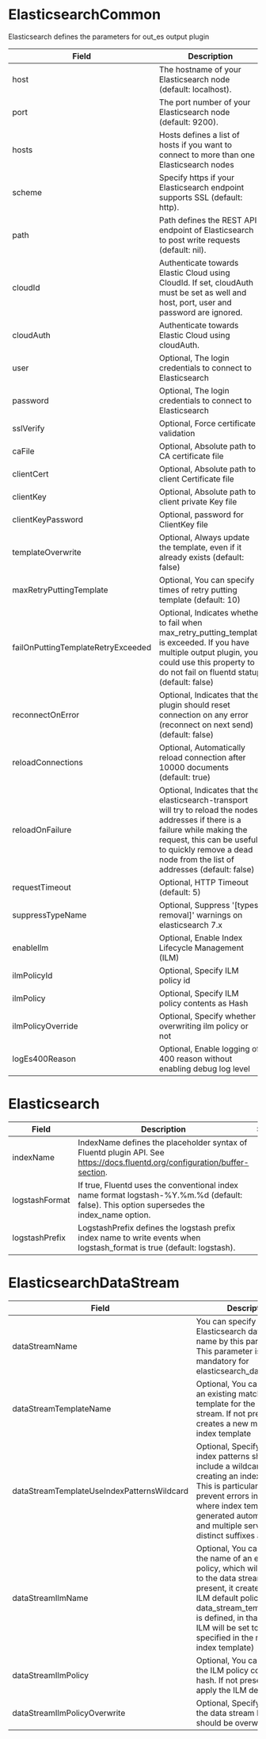 # ElasticsearchCommon

Elasticsearch defines the parameters for out_es output plugin


| Field | Description | Scheme |
| ----- | ----------- | ------ |
| host | The hostname of your Elasticsearch node (default: localhost). | *string |
| port | The port number of your Elasticsearch node (default: 9200). | *uint32 |
| hosts | Hosts defines a list of hosts if you want to connect to more than one Elasticsearch nodes | *string |
| scheme | Specify https if your Elasticsearch endpoint supports SSL (default: http). | *string |
| path | Path defines the REST API endpoint of Elasticsearch to post write requests (default: nil). | *string |
| cloudId | Authenticate towards Elastic Cloud using CloudId. If set, cloudAuth must be set as well and host, port, user and password are ignored. | *[plugins.Secret](../secret.md) |
| cloudAuth | Authenticate towards Elastic Cloud using cloudAuth. | *[plugins.Secret](../secret.md) |
| user | Optional, The login credentials to connect to Elasticsearch | *[plugins.Secret](../secret.md) |
| password | Optional, The login credentials to connect to Elasticsearch | *[plugins.Secret](../secret.md) |
| sslVerify | Optional, Force certificate validation | *bool |
| caFile | Optional, Absolute path to CA certificate file | *string |
| clientCert | Optional, Absolute path to client Certificate file | *string |
| clientKey | Optional, Absolute path to client private Key file | *string |
| clientKeyPassword | Optional, password for ClientKey file | *[plugins.Secret](../secret.md) |
| templateOverwrite | Optional, Always update the template, even if it already exists (default: false) | *bool |
| maxRetryPuttingTemplate | Optional, You can specify times of retry putting template (default: 10) | *uint32 |
| failOnPuttingTemplateRetryExceeded | Optional, Indicates whether to fail when max_retry_putting_template is exceeded. If you have multiple output plugin, you could use this property to do not fail on fluentd statup (default: false) | *bool |
| reconnectOnError | Optional, Indicates that the plugin should reset connection on any error (reconnect on next send) (default: false) | *bool |
| reloadConnections | Optional, Automatically reload connection after 10000 documents (default: true) | *bool |
| reloadOnFailure | Optional, Indicates that the elasticsearch-transport will try to reload the nodes addresses if there is a failure while making the request, this can be useful to quickly remove a dead node from the list of addresses (default: false) | *bool |
| requestTimeout | Optional, HTTP Timeout (default: 5) | *string |
| suppressTypeName | Optional, Suppress '[types removal]' warnings on elasticsearch 7.x | *bool |
| enableIlm | Optional, Enable Index Lifecycle Management (ILM) | *bool |
| ilmPolicyId | Optional, Specify ILM policy id | *string |
| ilmPolicy | Optional, Specify ILM policy contents as Hash | *string |
| ilmPolicyOverride | Optional, Specify whether overwriting ilm policy or not | *bool |
| logEs400Reason | Optional, Enable logging of 400 reason without enabling debug log level | *bool |
# Elasticsearch




| Field | Description | Scheme |
| ----- | ----------- | ------ |
| indexName | IndexName defines the placeholder syntax of Fluentd plugin API. See https://docs.fluentd.org/configuration/buffer-section. | *string |
| logstashFormat | If true, Fluentd uses the conventional index name format logstash-%Y.%m.%d (default: false). This option supersedes the index_name option. | *bool |
| logstashPrefix | LogstashPrefix defines the logstash prefix index name to write events when logstash_format is true (default: logstash). | *string |
# ElasticsearchDataStream




| Field | Description | Scheme |
| ----- | ----------- | ------ |
| dataStreamName | You can specify Elasticsearch data stream name by this parameter. This parameter is mandatory for elasticsearch_data_stream | *string |
| dataStreamTemplateName | Optional, You can specify an existing matching index template for the data stream. If not present, it creates a new matching index template | *string |
| dataStreamTemplateUseIndexPatternsWildcard | Optional, Specify whether index patterns should include a wildcard (*) when creating an index template. This is particularly useful to prevent errors in scenarios where index templates are generated automatically, and multiple services with distinct suffixes are in use | *bool |
| dataStreamIlmName | Optional, You can specify the name of an existing ILM policy, which will be applied to the data stream. If not present, it creates a new ILM default policy (unless data_stream_template_name is defined, in that case the ILM will be set to the one specified in the matching index template) | *string |
| dataStreamIlmPolicy | Optional, You can specify the ILM policy contents as hash. If not present, it will apply the ILM default policy | *string |
| dataStreamIlmPolicyOverwrite | Optional, Specify whether the data stream ILM policy should be overwritten | *bool |
